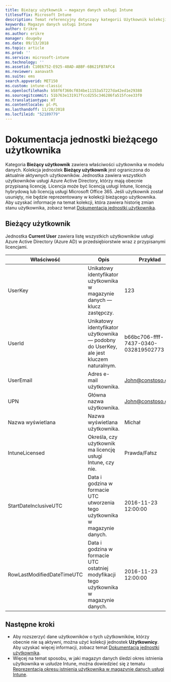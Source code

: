 ```yaml
---
title: Bieżący użytkownik — magazyn danych usługi Intune
titlesuffix: Microsoft Intune
description: Temat referencyjny dotyczący kategorii Użytkownik kolekcji jednostek w interfejsie API magazynu danych usługi Intune.
keywords: Magazyn danych usługi Intune
author: Erikre
ms.author: erikre
manager: dougeby
ms.date: 09/13/2018
ms.topic: article
ms.prod: ''
ms.service: microsoft-intune
ms.technology: ''
ms.assetid: C10E6752-E925-40AD-ABBF-6B621FB7AFC4
ms.reviewer: aanavath
ms.suite: ems
search.appverid: MET150
ms.custom: intune-classic
ms.openlocfilehash: b58f6f360cf034be11153a57227da42ed1e29388
ms.sourcegitcommit: 51b763e131917fccd255c346286fa515fcee33f0
ms.translationtype: HT
ms.contentlocale: pl-PL
ms.lasthandoff: 11/20/2018
ms.locfileid: "52189779"
---
```

# <a name="reference-for-current-user-entity"></a>Dokumentacja jednostki bieżącego użytkownika

Kategoria **Bieżący użytkownik** zawiera właściwości użytkownika w modelu danych. Kolekcja jednostek **Bieżący użytkownik** jest ograniczona do aktualnie aktywnych użytkowników. Jednostka zawiera wszystkich użytkowników usługi Azure Active Directory, którzy mają obecnie przypisaną licencję. Licencja może być licencją usługi Intune, licencją hybrydową lub licencją usługi Microsoft Office 365. Jeśli użytkownik został usunięty, nie będzie reprezentowany w kolekcji bieżącego użytkownika. Aby uzyskać informacje na temat kolekcji, która zawiera historię zmian stanu użytkownika, zobacz temat [Dokumentacja jednostki użytkownika](reports-ref-user.md).


## <a name="current-user"></a>Bieżący użytkownik

Jednostka **Current User** zawiera listę wszystkich użytkowników usługi Azure Active Directory (Azure AD) w przedsiębiorstwie wraz z przypisanymi licencjami.

| Właściwość  | Opis | Przykład |
|---------|------------|--------|
| UserKey |Unikatowy identyfikator użytkownika w magazynie danych — klucz zastępczy. |123 |
| UserId |Unikatowy identyfikator użytkownika — podobny do UserKey, ale jest kluczem naturalnym. |b66bc706-ffff-7437-0340-032819502773 |
| UserEmail |Adres e-mail użytkownika. |John@constoso.com |
| UPN | Główna nazwa użytkownika. | John@constoso.com |
| Nazwa wyświetlana |Nazwa wyświetlana użytkownika. |Michał |
| IntuneLicensed |Określa, czy użytkownik ma licencję usługi Intune, czy nie. |Prawda/Fałsz |
| StartDateInclusiveUTC |Data i godzina w formacie UTC utworzenia tego użytkownika w magazynie danych. |2016-11-23 12:00:00 |
| RowLastModifiedDateTimeUTC |Data i godzina w formacie UTC ostatniej modyfikacji tego użytkownika w magazynie danych. |2016-11-23 12:00:00 |

## <a name="next-steps"></a>Następne kroki
 - Aby rozszerzyć dane użytkowników o tych użytkowników, którzy obecnie nie są aktywni, można użyć kolekcji jednostek **Użytkownicy**. Aby uzyskać więcej informacji, zobacz temat [Dokumentacja jednostki użytkownika](reports-ref-user.md).
 - Więcej na temat sposobu, w jaki magazyn danych śledzi okres istnienia użytkownika w usłudze Intune, można dowiedzieć się z tematu [Reprezentacja okresu istnienia użytkownika w magazynie danych usługi Intune](reports-ref-user-timeline.md).
